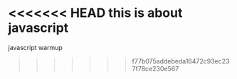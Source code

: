 <<<<<<< HEAD
this is about javascript
=======
javascript warmup
>>>>>>> f77b075addebeda16472c93ec237f78ce230e567
